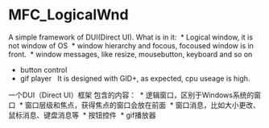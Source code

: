 # MFC_LogicalWnd
A simple framework of DUI(Direct UI).
What is in it:
  * Logical window, it is not window of OS
  * window hierarchy and focous, focoused window is in front.
  * window messages, like resize, mousebutton, keyboard and so on
  * button control
  * gif player
  
It is designed with GID+, as expected, cpu useage is high.

一个DUI（Direct UI）框架
包含的内容：
  * 逻辑窗口，区别于Windows系统的窗口
  * 窗口层级和焦点，获得焦点的窗口会放在前面
  * 窗口消息，比如大小更改、鼠标消息、键盘消息等
  * 按钮控件
  * gif播放器
